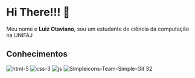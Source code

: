 # Hi There!!! 👋
Meu nome e **Luiz Otaviano**, sou um estudante de ciência da computação na UNIFAJ

## Conhecimentos
![html-5](https://github.com/LuizOtaviano/LuizOtaviano/assets/77416563/9cb50b93-08c0-4fb5-851c-f8cef328fde6) ![css-3](https://github.com/LuizOtaviano/LuizOtaviano/assets/77416563/948b3293-9811-4588-b4b4-f81bf2cb719c) ![js](https://github.com/LuizOtaviano/LuizOtaviano/assets/77416563/4ca920ea-2e5f-482f-884f-9c7ebe8d357c) ![Simpleicons-Team-Simple-Git 32](https://github.com/LuizOtaviano/LuizOtaviano/assets/77416563/ea93ab0e-accc-4f8f-bc31-2ab8b5f82bc1)
